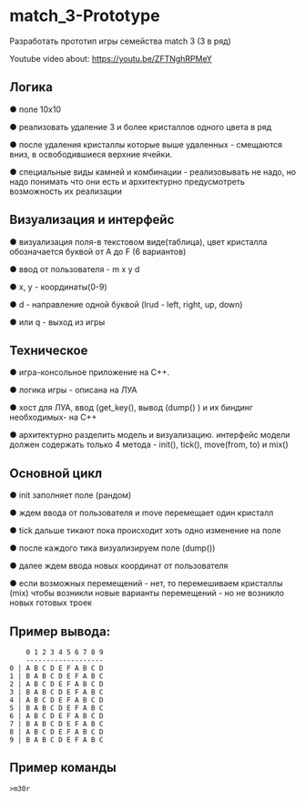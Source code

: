 # match_3-Prototype

Разработать прототип игры семейства match 3 (3 в ряд)

Youtube video about: https://youtu.be/ZFTNghRPMeY

## Логика

● поле 10x10

● реализовать удаление 3 и более кристаллов одного цвета в ряд

● после удаления кристаллы которые выше удаленных - смещаются вниз, в освободившиеся верхние ячейки.
  
● специальные виды камней и комбинации - реализовывать не надо, но надо понимать что они есть и архитектурно предусмотреть возможность их реализации


## Визуализация и интерфейс

● визуализация поля-в текстовом виде(таблица), цвет кристалла обозначается буквой от A до F (6 вариантов)
  
● ввод от пользователя - m x y d
  
● x, у - координаты(0-9)
  
● d - направление одной буквой (lrud - left, right, up, down)
  
● или q - выход из игры


## Техническое

● игра-консольное приложение на С++.

● логика игры - описана на ЛУА

● хост для ЛУА, ввод (get_key(), вывод (dump() ) и их биндинг необходимых- на С++
  
● архитектурно разделить модель и визуализацию. интерфейс модели должен содержать только 4 метода - init(), tick(), move(from, to) и mix()
  
  
## Основной цикл

● init заполняет поле (рандом)

● ждем ввода от пользователя и move перемещает один кристалл

● tick дальше тикают пока происходит хоть одно изменение на поле

● после каждого тика визуализируем поле (dump())

● далее ждем ввода новых координат от пользователя

● если возможных перемещений - нет, то перемешиваем кристаллы (mix) чтобы возникли новые варианты перемещений - но не возникло новых готовых троек
  
## Пример вывода:

```
    0 1 2 3 4 5 6 7 8 9
    -------------------
0 | A B C D E F A B C D
1 | В A B C D E F A B C
2 | A B C D E F A B C D
3 | В A B C D E F A B C
4 | A B C D E F A B C D
5 | В A B C D E F A B C
6 | A B C D E F A B C D
7 | В A B C D E F A B C
8 | A B C D E F A B C D
9 | В A B C D E F A B C
```

## Пример команды

```
>m30r
```
